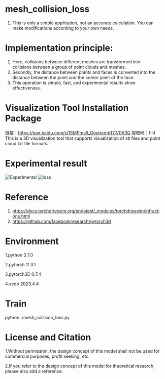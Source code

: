 # mesh_collision_loss

1. This is only a simple application, not an accurate calculation. You can make modifications according to your own needs.

# Implementation principle:
1. Here, collisions between different meshes are transformed into collisions between a group of point clouds and meshes.
2. Secondly, the distance between points and faces is converted into the distance between the point and the center point of the face.
3. This operation is simple, fast, and experimental results show effectiveness.

# Visualization Tool Installation Package
链接：https://pan.baidu.com/s/1SMPms9_GoujxcmbTCV0K3Q 
提取码：fiid  
This is a 3D visualization tool that supports visualization of stl files and point cloud txt file formats.

# Experimental result
![Experimental](https://github.com/huang229/mesh_collision_loss/assets/29627190/f9ab3708-b425-4d12-a484-a43a742f676b)
![loss](https://github.com/huang229/mesh_collision_loss/assets/29627190/e2f4aca9-b1fa-42b8-8d51-0f1ca0224dcc)


# Reference
1. https://docs.torchdrivesim.org/en/latest/_modules/torchdrivesim/infractions.html
2. https://github.com/facebookresearch/pytorch3d

   
# Environment
1.python 3.7.0

2.pytorch 11.3.1

3.pytorch3D 0.7.4

4.vedo 2023.4.4


# Train
  python ./mesh_collision_loss.py

# License and Citation
1.Without permission, the design concept of this model shall not be used for commercial purposes, profit seeking, etc.

2.If you refer to the design concept of this model for theoretical research, please also add a reference.

